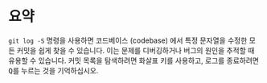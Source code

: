 # 요약

`git log -S` 명령을 사용하면 코드베이스 (codebase) 에서 특정 문자열을 수정한 모든 커밋을 쉽게 찾을 수 있습니다. 이는 문제를 디버깅하거나 버그의 원인을 추적할 때 유용할 수 있습니다. 커밋 목록을 탐색하려면 화살표 키를 사용하고, 로그를 종료하려면 <kbd>Q</kbd>를 누르는 것을 기억하십시오.

